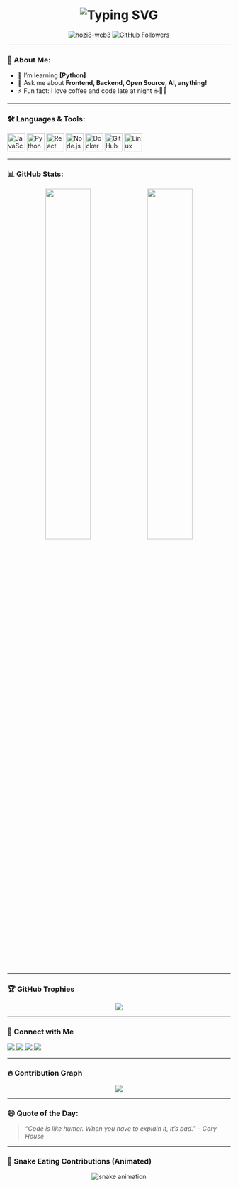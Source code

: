 <!-- Animated Header -->
<h1 align="center">
  <img src="https://readme-typing-svg.demolab.com?font=Fira+Code&size=30&duration=3000&pause=1000&color=00FF99&center=true&vCenter=true&width=435&lines=Hi+there!+I'm+YourName+👋;A+Passionate+Developer+%F0%9F%92%BB;Open+Source+Enthusiast+%E2%9D%A4%EF%B8%8F" alt="Typing SVG" />
</h1>

<p align="center">
  <a href="https://github.com/hozi8-web3">
    <img src="https://komarev.com/ghpvc/?username=hozi8-web3&label=Profile%20views&color=0e75b6&style=flat" alt="hozi8-web3" />
  </a>
  <a href="https://github.com/hozi8-web3?tab=followers">
    <img src="https://img.shields.io/github/followers/hozi8-web3?label=Followers&style=social" alt="GitHub Followers" />
  </a>
</p>

---

### 💫 About Me:

- 🌱 I’m learning **[Python]**  
- 💬 Ask me about **Frontend, Backend, Open Source, AI, anything!**  
- ⚡ Fun fact: I love coffee and code late at night ☕👨‍💻  

---

### 🛠️ Languages & Tools:

<p align="left">
  <img src="https://cdn.jsdelivr.net/gh/devicons/devicon/icons/javascript/javascript-original.svg" alt="JavaScript" width="40" height="40"/>
  <img src="https://cdn.jsdelivr.net/gh/devicons/devicon/icons/python/python-original.svg" alt="Python" width="40" height="40"/>
  <img src="https://cdn.jsdelivr.net/gh/devicons/devicon/icons/react/react-original.svg" alt="React" width="40" height="40"/>
  <img src="https://cdn.jsdelivr.net/gh/devicons/devicon/icons/nodejs/nodejs-original.svg" alt="Node.js" width="40" height="40"/>
  <img src="https://cdn.jsdelivr.net/gh/devicons/devicon/icons/docker/docker-original.svg" alt="Docker" width="40" height="40"/>
  <img src="https://cdn.jsdelivr.net/gh/devicons/devicon/icons/github/github-original.svg" alt="GitHub" width="40" height="40"/>
  <img src="https://cdn.jsdelivr.net/gh/devicons/devicon/icons/linux/linux-original.svg" alt="Linux" width="40" height="40"/>
</p>

---

### 📊 GitHub Stats:

<p align="center">
  <img src="https://github-readme-stats.vercel.app/api?username=hozi8-web3&show_icons=true&theme=tokyonight" width="45%" />
  <img src="https://github-readme-streak-stats.herokuapp.com/?user=hozi8-web3&theme=tokyonight" width="45%" />
</p>

---

### 🏆 GitHub Trophies

<p align="center">
  <img src="https://github-profile-trophy.vercel.app/?username=hozi8-web3&theme=radical&no-frame=true&row=1&&margin-w=15" />
</p>

---

### 🔗 Connect with Me

<p align="left">
  <a href="https://linkedin.com/in/yourprofile" target="_blank">
    <img src="https://img.shields.io/badge/LinkedIn-%230077B5.svg?style=for-the-badge&logo=linkedin&logoColor=white" />
  </a>
  <a href="https://twitter.com/yourusername" target="_blank">
    <img src="https://img.shields.io/badge/Twitter-%231DA1F2.svg?style=for-the-badge&logo=twitter&logoColor=white" />
  </a>
  <a href="mailto:your@email.com">
    <img src="https://img.shields.io/badge/Gmail-D14836?style=for-the-badge&logo=gmail&logoColor=white" />
  </a>
  <a href="https://yourportfolio.com" target="_blank">
    <img src="https://img.shields.io/badge/Portfolio-%2312100E.svg?style=for-the-badge&logo=github&logoColor=white" />
  </a>
</p>

---

### 🔥 Contribution Graph

<p align="center">
  <img src="https://github-readme-activity-graph.vercel.app/graph?username=hozi8-web3&theme=react-dark&hide_border=true&area=true" />
</p>

---

### 😄 Quote of the Day:

> *“Code is like humor. When you have to explain it, it’s bad.” – Cory House*

---

### 🐍 Snake Eating Contributions (Animated)

<p align="center">
  <img src="https://raw.githubusercontent.com/hozi8-web3/hozi8-web3/output/github-contribution-grid-snake.svg" alt="snake animation" />
</p>
